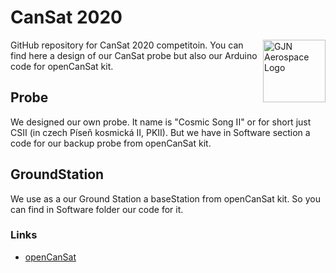# CanSat 2020

<a href="https://github.com/GJN-Aerospace"><img src="https://gjnaerospace.netlify.app/Foto/GJN%20A8.jpg" alt="GJN Aerospace Logo" width="100" align="right"></a>

GitHub repository for CanSat 2020 competitoin. You can find here a design of our CanSat probe but also our Arduino code for openCanSat kit. 

## Probe

We designed our own probe. It name is "Cosmic Song II" or for short just CSII (in czech Píseň kosmická II, PKII). But we have in Software section a code for our backup probe from openCanSat kit. 

## GroundStation

We use as a our Ground Station a baseStation from openCanSat kit. So you can find in Software folder our code for it. 

### Links

* [openCanSat](http://kit.sciencein.cz)
